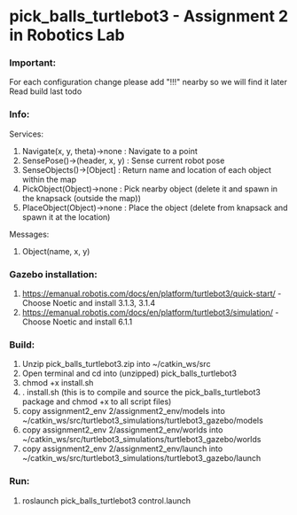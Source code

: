 # pick_balls_turtlebot3 - Assignment 2 in Robotics Lab

### Important:
For each configuration change please add "!!!" nearby so we will find it later
Read build last todo

### Info:
Services:
1. Navigate(x, y, theta)->none		: Navigate to a point
2. SensePose()->(header, x, y)		: Sense current robot pose
3. SenseObjects()->[Object]	      : Return name and location of each object within the map
4. PickObject(Object)->none	      : Pick nearby object (delete it and spawn in the knapsack (outside the map))
5. PlaceObject(Object)->none	: Place the object (delete from knapsack and spawn it at the location)

Messages:
1. Object(name, x, y)

### Gazebo installation:
1. https://emanual.robotis.com/docs/en/platform/turtlebot3/quick-start/ - Choose Noetic and install 3.1.3, 3.1.4
2. https://emanual.robotis.com/docs/en/platform/turtlebot3/simulation/ - Choose Noetic and install 6.1.1

### Build:
1. Unzip pick_balls_turtlebot3.zip into ~/catkin_ws/src
2. Open terminal and cd into (unzipped) pick_balls_turtlebot3
3. chmod +x install.sh
4. . install.sh (this is to compile and source the pick_balls_turtlebot3 package and chmod +x to all script files)
5. copy assignment2_env 2/assignment2_env/models into ~/catkin_ws/src/turtlebot3_simulations/turtlebot3_gazebo/models
6. copy assignment2_env 2/assignment2_env/worlds into ~/catkin_ws/src/turtlebot3_simulations/turtlebot3_gazebo/worlds
7. copy assignment2_env 2/assignment2_env/launch into ~/catkin_ws/src/turtlebot3_simulations/turtlebot3_gazebo/launch

### Run:
1. roslaunch pick_balls_turtlebot3 control.launch


